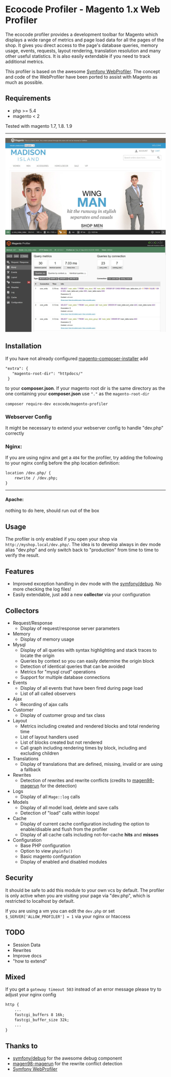 # Ecocode Profiler - Magento 1.x Web Profiler

The ecocode profiler provides a development toolbar for Magento which displays a wide range of metrics and page load data for all the pages of the shop. It gives you direct access to the page's database queries, memory usage, events, requests, layout rendering, translation resolution and many other useful statistics. It is also easily extendable if you need to track additional metrics.

This profiler is based on the awesome [Symfony WebProfiler][4].
The concept and code of the WebProfiler have been ported to assist with Magento as much as possible.


## Requirements
* php >= 5.4
* magento < 2

Tested with magento 
1.7, 1.8. 1.9

---
![Toolbar](/docs/image/toolbar.jpg "Toolbar")


![Profiler](/docs/image/profiler.jpg "Profiler")


## Installation

If you have not already configured [magento-composer-installer][1] add
```
"extra": {
   "magento-root-dir": "httpdocs/"
 }
```
to your **composer.json**. If your magento root dir is the same directory as the one containing your **composer.json** use `"."` as the `magento-root-dir`

`composer require-dev ecocode/magento-profiler`

### Webserver Config
It might be necessary to extend your webserver config to handle "dev.php" correctly

### Nginx:
If you are using nginx and get a `404` for the profiler, try adding the following to your nginx config before the php location definition:
```
location /dev.php/ {
    rewrite / /dev.php;
}
```
---
#### Apache:
nothing to do here, should run out of the box

## Usage
The profiler is only enabled if you open your shop via `http://myshop.local/dev.php/`.
The idea is to develop always in dev mode alias "dev.php" and only switch back to "production" from
time to time to verify the result.

## Features
* Improved exception handling in dev mode with the [symfony/debug][2]. No more checking the log files!
* Easily extendable, just add a new **collector** via your configuration

## Collectors
* Request/Response
  * Display of request/response server parameters
* Memory
  * Display of memory usage 
* Mysql
  * Display of all queries with syntax highlighting and stack traces to locate the origin
  * Queries by context so you can easily determine the origin block
  * Detection of identical queries that can be avoided
  * Metrics for "mysql crud" operations
  * Support for multiple database connections
* Events
  * Display of all events that have been fired during page load
  * List of all called observers
* Ajax
  * Recording of ajax calls
* Customer
  * Display of customer group and tax class 
* Layout
  * Metrics including created and rendered blocks and total rendering time
  * List of layout handlers used
  * List of blocks created but not rendered
  * Call graph including rendering times by block, including and excluding children
* Translations
  * Display of translations that are defined, missing, invalid or are using a fallback
* Rewrites
  * Detection of rewrites and rewrite conflicts (credits to [magen98-magerun][3] for the detection)
* Logs
  * Display of all `Mage::log` calls
* Models
  * Display of all model load, delete and save calls
  * Detection of "load" calls within loops!
* Cache
  * Display of current cache configuration including the option to enable/disable and flush from the profiler
  * Display of all cache calls including not-for-cache **hits** and **misses**
* Configuration
  * Base PHP configuration
  * Option to view `phpinfo()`
  * Basic magento configuration
  * Display of enabled and disabled modules

## Security
It should be safe to add this module to your own vcs by default. The profiler
is only active when you are visiting your page via "dev.php", which is restricted to 
localhost by default.

If you are using a vm you can edit the `dev.php` or set `$_SERVER['ALLOW_PROFILER'] = 1` 
via your nginx or htaccess

## TODO
* Session Data
* Rewrites
* Improve docs
* "how to extend"



## Mixed
If you get a `gateway timeout 503` instead of an error message please try to adjust your
nginx config
```
http {
    ...
    fastcgi_buffers 8 16k;
    fastcgi_buffer_size 32k;
    ...
}
```

## Thanks to
* [symfony/debug][2] for the awesome debug component
* [magen98-magerun][3] for the rewrite conflict detection
* [Symfony WebProfiler][4]


[1]: https://github.com/Cotya/magento-composer-installer
[2]: https://github.com/symfony/debug
[3]: https://github.com/netz98/n98-magerun
[4]: https://github.com/symfony/web-profiler-bundle